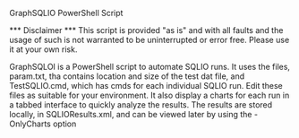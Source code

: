 GraphSQLIO PowerShell Script

*** Disclaimer ***
This script is provided "as is" and with all faults and the usage of such is not warranted to be uninterrupted or error free. Please use it at your own risk.

GraphSQLOI is a PowerShell script to automate SQLIO runs. It uses the files, param.txt, tha contains location and size of the test dat file, and TestSQLIO.cmd, which has cmds for each individual SQLIO run. 
Edit these files as suitable for your environment. It also display a charts for each run in a tabbed interface to quickly analyze the results. The results are stored locally, in SQLIOResults.xml, and can be viewed later by using the -OnlyCharts option
